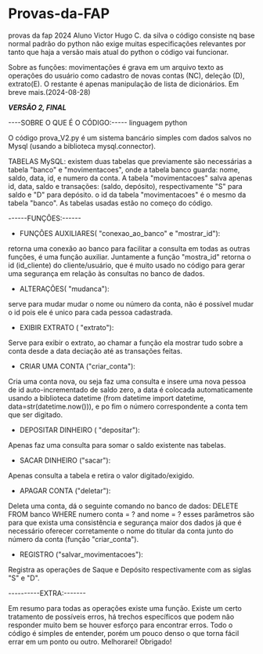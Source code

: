 # Provas-da-FAP
provas da fap 2024 Aluno Victor Hugo C. da silva
o código consiste nq base normal padrão do python não exige muitas especificações
relevantes por tanto que haja a versão mais atual do python o código vai funcionar.

Sobre as funções:
movimentações é grava em um arquivo texto as operações do usuário como cadastro de novas contas (NC),
deleção (D), extrato(E). O restante é apenas manipulação de lista de dicionários. Em breve mais.(2024-08-28)


***VERSÃO 2, FINAL***


----SOBRE  O QUE É O CÓDIGO:-----
linguagem python

O código prova_V2.py é um sistema bancário simples com dados
salvos no Mysql (usando a biblioteca mysql.connector). 

TABELAS MySQL:
existem duas tabelas que previamente são necessárias a tabela "banco"
e "movimentacoes", onde a tabela banco guarda:  nome, saldo,
data, id, e numero da  conta. A tabela "movimentacoes" salva apenas
id, data, saldo e transações: (saldo, depósito), respectivamente "S" para
saldo e "D" para depósito. o id da tabela "movimentacoes" é o mesmo 
da tabela "banco". As tabelas usadas estão no começo do código.

------FUNÇÕES:------

 - FUNÇÕES AUXILIARES( "conexao_ao_banco" e "mostrar_id"):

retorna uma conexão ao banco para facilitar a consulta em todas 
as outras funções, é uma função auxiliar. Juntamente a função "mostra_id"
retorna o id (id_cliente) do cliente/usuário, que é muito usado no código
para gerar uma segurança em relação às consultas no banco de dados.

 - ALTERAÇÕES( "mudanca"):

serve para mudar mudar o nome ou número da conta, não
é possível mudar o id pois ele é unico para cada pessoa cadastrada.

- EXIBIR EXTRATO  ( "extrato"):

Serve para exibir o extrato, ao chamar a função ela mostrar tudo sobre
a conta desde a data  deciação até as transações feitas.

- CRIAR UMA CONTA ("criar_conta"):

Cria uma conta nova, ou seja faz uma consulta e insere uma nova
pessoa de id auto-incrementado  de saldo zero, a data é colocada
automaticamente usando a biblioteca datetime (from datetime import 
datetime, data=str(datetime.now())), e po fim o número correspondente
a conta tem que ser digitado.

- DEPOSITAR DINHEIRO ( "depositar"):

Apenas faz uma consulta para somar o saldo existente nas tabelas.

- SACAR DINHEIRO ("sacar"):

Apenas consulta a tabela e retira o valor digitado/exigido.

 - APAGAR CONTA ("deletar"):

Deleta uma conta, dá o seguinte comando no banco de dados:
DELETE FROM banco WHERE numero conta = ? and nome = ?
esses parâmetros são para que exista uma consistência e segurança 
maior dos dados já que é necessário oferecer corretamente o nome
do titular da conta junto do número da conta (função 
"criar_conta").

 - REGISTRO ("salvar_movimentacoes"):

Registra as operações de Saque e Depósito respectivamente com
as siglas "S" e "D".


----------EXTRA:-------

Em resumo para todas as operações existe uma função. 
Existe um certo tratamento de possíveis erros, há trechos 
específicos que podem não responder muito bem se houver 
esforço para encontrar erros. Todo o código é simples de entender,
porém um pouco denso o que torna fácil errar em um ponto ou outro.
Melhorarei! Obrigado!





